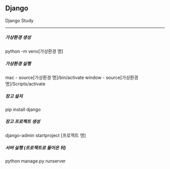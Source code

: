 ## Django

Django Study

---

##### 가상환경 생성
python -m venv[가상환경 명]

##### 가상환경 실행
mac - source[가상환경 명]/bin/activate
window - source[가상환경 명]/Scripts/activate

##### 장고 설치
pip install django

##### 장고 프로젝트 생성
django-admin startproject [프로젝트 명]

##### 서버 실행 (프로젝트로 들어온 뒤)
python manage.py runserver